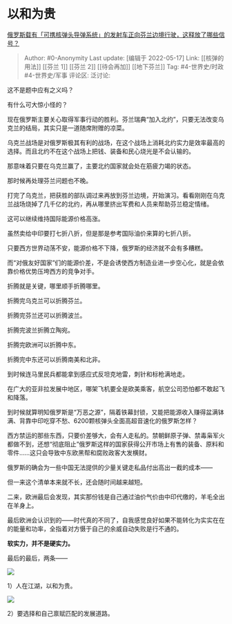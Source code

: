 # 以和为贵
[俄罗斯载有「可携核弹头导弹系统」的发射车正向芬兰边境行驶，这释放了哪些信号？](https://www.zhihu.com/question/533247865/answer/2489947866)

> Author: #0-Anonymity
> Last update: [编辑于 2022-05-17]
> Link: [[核弹的用法]] [[芬兰 1]] [[芬兰 2]] [[待会再加]] [[地下芬兰]]
> Tag: #4-世界史/时政 #4-世界史/军事
> 评论区:
> 泛讨论:

这不是题中应有之义吗？

有什么可大惊小怪的？

现在俄罗斯主要关心取得军事行动的胜利。芬兰瑞典“加入北约”，只要无法改变乌克兰的结局，其实只是一道随席附赠的凉菜。

乌克兰战场是对俄罗斯极其有利的战场，在这个战场上消耗北约实力是效率最高的选择。而且北约不在这个战场上把钱、装备和民心烧光是不会认输的。

那意味着只要在乌克兰赢了，主要北约国家就会处在筋疲力竭的状态。

那时候再处理芬兰问题也不晚。

打完了乌克兰，把获胜的部队调过来再放到芬兰边境，开始演习。看看刚刚在乌克兰战场烧掉了几千亿的北约，再从哪里挤出军费和人员来帮助芬兰稳定情绪。

这可以继续维持国际能源价格高涨。

虽然卖给中印要打七折八折，但是那是参考国际油价来算的七折八折。

只要西方世界动荡不安，能源价格不下降，俄罗斯的经济就不会有多糟糕。

而“对俄友好国家”们的能源价差，不是会诱使西方制造业进一步空心化，就是会依靠价格优势压垮西方的竞争对手。

折腾就是关键，哪里顺手折腾哪里。

折腾完乌克兰可以折腾芬兰。

折腾完芬兰还可以折腾波兰。

折腾完波兰折腾立陶宛。

折腾完欧洲可以折腾中东。

折腾完中东还可以折腾南美和北非。

到时候连马里民兵都能拿到感应式反坦克地雷，刺针和标枪满地走。

在广大的亚非拉发展中地区，哪架飞机要全是欧美乘客，航空公司恐怕都不敢起飞和降落。

到时候就算明知俄罗斯是“万恶之源”，隔着铁幕封锁，又能把能源收入赚得盆满钵满、背靠中印吃穿不愁、6200颗核弹头全面高超音速化的俄罗斯怎样？

西方禁运的那些东西，只要价差够大，会有人走私的。禁朝鲜原子弹、禁毒枭军火都做不到，还想“彻底阻止”俄罗斯这样的国家获得公开市场上有售的装备、原料和零件……这只会导致中东欧黑帮和腐败政客大发横财。

俄罗斯的确会为一些中国无法提供的少量关键走私品付出高出一截的成本——

但一来这个清单本来就不长，还会随时间越来越短。

二来，欧洲最后会发现，其实那份钱是自己通过油价气价由中印代缴的，羊毛全出在羊身上。

最后欧洲会认识到的——时代真的不同了，自我感觉良好如果不能转化为实实在在的能量和功率，全指着对方慑于自己的余威自动失败是行不通的。

**软实力，并不是硬实力。**

最后的最后，两条——

![](https://pic1.zhimg.com/50/v2-d949e99e5e86d98cb1a4194eeb0393e3_720w.jpg?source=1940ef5c)

1）人在江湖，以和为贵。

![](https://pic3.zhimg.com/50/v2-b25b7715c499064073bb60e5bb512c53_720w.jpg?source=1940ef5c)

2）要选择和自己禀赋匹配的发展道路。
